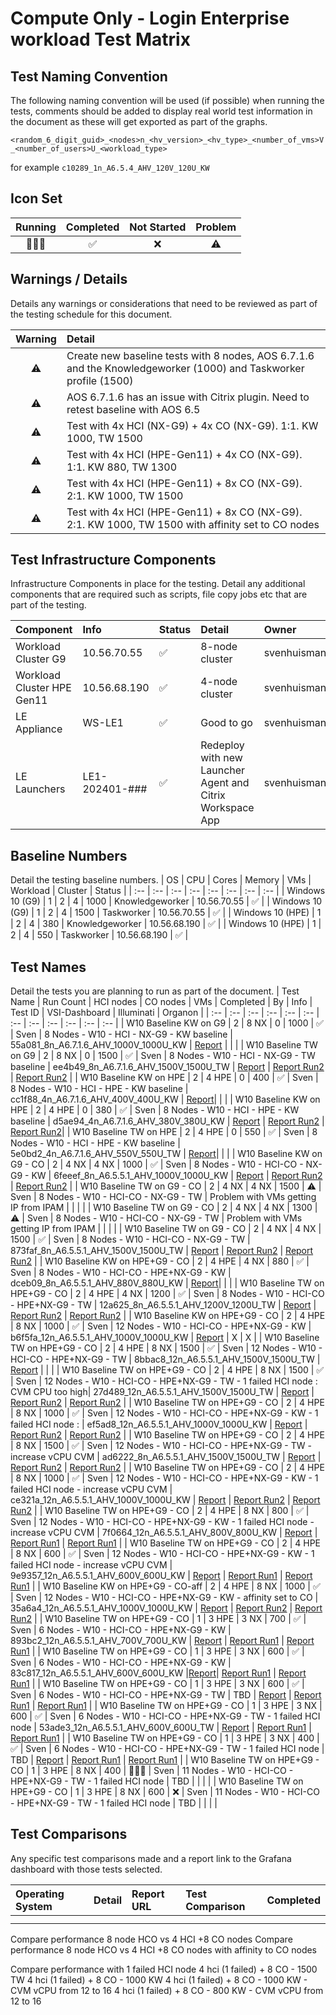 # Compute Only - Login Enterprise workload Test Matrix

## Test Naming Convention

The following naming convention will be used (if possible) when running the tests, comments should be added to display real world test information in the document as these will get exported as part of the graphs.

``<random_6_digit_guid>_<nodes>n_<hv_version>_<hv_type>_<number_of_vms>V_<number_of_users>U_<workload_type>``

for example ``c10289_1n_A6.5.4_AHV_120V_120U_KW``

## Icon Set

| Running | Completed | Not Started | Problem |
| :---: | :---: | :---: | :---: |
| 🏃🏻‍♂️ | ✅ | ❌ | ⚠️ |

## Warnings / Details

Details any warnings or considerations that need to be reviewed as part of the testing schedule for this document.

| Warning | Detail |
| :---: | :--- |
| ⚠️ | Create new baseline tests with 8 nodes, AOS 6.7.1.6 and the Knowledgeworker (1000) and Taskworker profile (1500) |
| ⚠️ | AOS 6.7.1.6 has an issue with Citrix plugin. Need to retest baseline with AOS 6.5 |
| ⚠️ | Test with 4x HCI (NX-G9) + 4x CO (NX-G9). 1:1. KW 1000, TW 1500 |
| ⚠️ | Test with 4x HCI (HPE-Gen11) + 4x CO (NX-G9). 1:1. KW 880, TW 1300 |
| ⚠️ | Test with 4x HCI (HPE-Gen11) + 8x CO (NX-G9). 2:1. KW 1000, TW 1500 |
| ⚠️ | Test with 4x HCI (HPE-Gen11) + 8x CO (NX-G9). 2:1. KW 1000, TW 1500 with affinity set to CO nodes |


## Test Infrastructure Components

Infrastructure Components in place for the testing. Detail any additional components that are required such as scripts, file copy jobs etc that are part of the testing.

| Component | Info | Status | Detail | Owner | Tested | 
| :-- | :-- | :-- | :-- | :-- | :-- |
| Workload Cluster G9 | 10.56.70.55 | ✅ | 8-node cluster | svenhuisman | ✅ |
| Workload Cluster HPE Gen11 | 10.56.68.190 | ✅ | 4-node cluster | svenhuisman | ✅ |
| LE Appliance | WS-LE1 | ✅ | Good to go | svenhuisman | ✅ |
| LE Launchers | LE1-202401-### | ✅ | Redeploy with new Launcher Agent and Citrix Workspace App | svenhuisman | ✅ |

## Baseline Numbers

Detail the testing baseline numbers.
| OS | CPU | Cores | Memory | VMs | Workload | Cluster | Status |
| :-- | :-- | :-- | :-- | :-- | :-- | :-- | :-- |
| Windows 10 (G9) | 1 | 2 | 4 | 1000  | Knowledgeworker | 10.56.70.55 | ✅ |
| Windows 10 (G9) | 1 | 2 | 4 | 1500  | Taskworker | 10.56.70.55 | ✅ |
| Windows 10 (HPE) | 1 | 2 | 4 | 380  | Knowledgeworker | 10.56.68.190 | ✅ |
| Windows 10 (HPE) | 1 | 2 | 4 | 550  | Taskworker | 10.56.68.190 | ✅ |


## Test Names

Detail the tests you are planning to run as part of the document.
| Test Name | Run Count | HCI nodes | CO nodes | VMs | Completed | By | Info | Test ID | VSI-Dashboard | Illuminati | Organon |
| :-- | :-- | :-- | :-- | :-- | :-- | :-- | :-- | :-- | :-- | :-- | :-- |
| W10 Baseline KW on G9 | 2 | 8 NX | 0 | 1000 | ✅ | Sven | 8 Nodes - W10 - HCI - NX-G9 - KW baseline | 55a081_8n_A6.7.1.6_AHV_1000V_1000U_KW | [Report](http://10.57.64.101:3000/d/N5tnL9EVk/login-documents-v3?orgId=1&var-Bucketname=LoginDocuments&var-Bootbucket=BootBucket&var-Year=2024&var-DocumentName=ENG-CO-Tests&var-Comment=8n_g9_ahv_w10_u1000_v1000_kw&var-Testname=55a081_8n_A6.7.1.6_AHV_1000V_1000U_KW&var-Run=55a081_8n_A6.7.1.6_AHV_1000V_1000U_KW_Run1&var-Naming=Comment&var-Month=03) | | |
| W10 Baseline TW on G9 | 2 | 8 NX | 0 | 1500 | ✅ | Sven | 8 Nodes - W10 - HCI - NX-G9 - TW baseline | ee4b49_8n_A6.7.1.6_AHV_1500V_1500U_TW | [Report](http://10.57.64.101:3000/d/N5tnL9EVk/login-documents-v3?orgId=1&var-Bucketname=LoginDocuments&var-Bootbucket=BootBucket&var-Year=2024&var-DocumentName=ENG-CO-Tests&var-Comment=8n_g9_ahv_w10_u1500_v1500_tw&var-Testname=ee4b49_8n_A6.7.1.6_AHV_1500V_1500U_TW&var-Run=ee4b49_8n_A6.7.1.6_AHV_1500V_1500U_TW_Run1&var-Naming=Comment&var-Month=03) | [Report Run2](https://illuminati.rtp.nutanix.com/collection/cid-1_clusterid-4761567880139609286_datetime-2024-03-08T173A053A31.686625_perf_1_0) | [Report Run2](https://organon.emea.nutanix.com/job?job=job:eac95f3e-250d-4f0f-89b6-383087e344ba) |
| W10 Baseline KW on HPE | 2 | 4 HPE | 0 | 400 | ✅ | Sven | 8 Nodes - W10 - HCI - HPE - KW baseline | cc1f88_4n_A6.7.1.6_AHV_400V_400U_KW | [Report](http://10.57.64.101:3000/d/N5tnL9EVk/login-documents-v3?orgId=1&var-Bucketname=LoginDocuments&var-Bootbucket=BootBucket&var-Year=2024&var-DocumentName=ENG-CO-Tests&var-Comment=4n_hpg11_w10_400u_kw&var-Testname=cc1f88_4n_A6.7.1.6_AHV_400V_400U_KW&var-Run=cc1f88_4n_A6.7.1.6_AHV_400V_400U_KW_Run1&var-Naming=Comment&var-Month=03)| | |
| W10 Baseline KW on HPE | 2 | 4 HPE | 0 | 380 | ✅ | Sven | 8 Nodes - W10 - HCI - HPE - KW baseline | d5ae94_4n_A6.7.1.6_AHV_380V_380U_KW | [Report](http://10.57.64.101:3000/d/N5tnL9EVk/login-documents-v3?orgId=1&var-Bucketname=LoginDocuments&var-Bootbucket=BootBucket&var-Year=2024&var-DocumentName=ENG-CO-Tests&var-Comment=4n_hpg11_w10_380u_kw&var-Testname=d5ae94_4n_A6.7.1.6_AHV_380V_380U_KW&var-Run=d5ae94_4n_A6.7.1.6_AHV_380V_380U_KW_Run1&var-Naming=Comment&var-Month=03) | [Report Run2](https://illuminati.rtp.nutanix.com/collection/cid-1_clusterid-4036936260608970908_datetime-2024-03-08T153A313A21.282939_perf_1_0) | [Report Run2](https://organon.emea.nutanix.com/job?job=job:2b95a6cd-6279-430b-8226-0ffe5a246b8c)|
| W10 Baseline TW on HPE | 2 | 4 HPE | 0 | 550 | ✅ | Sven | 8 Nodes - W10 - HCI - HPE - KW baseline | 5e0bd2_4n_A6.7.1.6_AHV_550V_550U_TW | [Report](http://10.57.64.101:3000/d/N5tnL9EVk/login-documents-v3?orgId=1&var-Bucketname=LoginDocuments&var-Bootbucket=BootBucket&var-Year=2024&var-DocumentName=ENG-CO-Tests&var-Comment=4n_hpg11_w10_550u_tw&var-Testname=5e0bd2_4n_A6.7.1.6_AHV_550V_550U_TW&var-Run=5e0bd2_4n_A6.7.1.6_AHV_550V_550U_TW_Run1&var-Naming=Comment&var-Month=03)| | |
| W10 Baseline KW on G9 - CO | 2 | 4 NX | 4 NX | 1000 | ✅ | Sven | 8 Nodes - W10 - HCI-CO - NX-G9 - KW | 6feeef_8n_A6.5.5.1_AHV_1000V_1000U_KW | [Report](http://10.57.64.101:3000/d/N5tnL9EVk/login-documents-v3?orgId=1&var-Bucketname=LoginDocuments&var-Bootbucket=BootBucket&var-Year=2024&var-DocumentName=ENG-CO-Tests&var-Comment=CO_4hci_4co_g9_ahv_w10_u1000_v1000_kw&var-Testname=6feeef_8n_A6.5.5.1_AHV_1000V_1000U_KW&var-Run=6feeef_8n_A6.5.5.1_AHV_1000V_1000U_KW_Run1&var-Naming=Comment&var-Month=03) | [Report Run2](https://illuminati.rtp.nutanix.com/collection/cid-1_clusterid-849628653814912198_datetime-2024-03-13T183A423A49.414685_perf_1_0) | [Report Run2](https://organon.emea.nutanix.com/job?job=job:4ade16e3-6a80-4626-b1c0-590a93fca5ed#) |
| W10 Baseline TW on G9 - CO | 2 | 4 NX | 4 NX | 1500 | ⚠️ | Sven | 8 Nodes - W10 - HCI-CO - NX-G9 - TW | Problem with VMs getting IP from IPAM | | | |
| W10 Baseline TW on G9 - CO | 2 | 4 NX | 4 NX | 1300 | ⚠️ | Sven | 8 Nodes - W10 - HCI-CO - NX-G9 - TW | Problem with VMs getting IP from IPAM | | | |
| W10 Baseline TW on G9 - CO | 2 | 4 NX | 4 NX | 1500 | ✅ | Sven | 8 Nodes - W10 - HCI-CO - NX-G9 - TW | 873faf_8n_A6.5.5.1_AHV_1500V_1500U_TW | [Report](http://10.57.64.101:3000/d/N5tnL9EVk/login-documents-v3?orgId=1&var-Bucketname=LoginDocuments&var-Bootbucket=BootBucket&var-Year=2024&var-DocumentName=ENG-CO-Tests&var-Comment=CO_4hci_4co_g9_ahv_w10_u1500_v1500_tw&var-Run=873faf_8n_A6.5.5.1_AHV_1500V_1500U_TW_Run1&var-Naming=Comment&var-Month=03&var-Testname=873faf_8n_A6.5.5.1_AHV_1500V_1500U_TW) | [Report Run2](https://illuminati.rtp.nutanix.com/collection/cid-2_clusterid-849628653814912198_datetime-2024-03-18T153A413A01.513974_perf_1_0) | [Report Run2](https://organon.emea.nutanix.com/job?job=job:e1c0822d-84d8-4476-971c-71aaf48d0246) |
| W10 Baseline KW on HPE+G9 - CO | 2 | 4 HPE | 4 NX | 880 | ✅ | Sven | 8 Nodes - W10 - HCI-CO - HPE+NX-G9 - KW | dceb09_8n_A6.5.5.1_AHV_880V_880U_KW | [Report](http://10.57.64.101:3000/d/N5tnL9EVk/login-documents-v3?orgId=1&var-Bucketname=LoginDocuments&var-Bootbucket=BootBucket&var-Year=2024&var-Comment=CO_4hci-hpe_4co_g9_ahv_w10_u880_v880_kw&var-Run=dceb09_8n_A6.5.5.1_AHV_880V_880U_KW_Run1&var-Naming=Comment&var-Month=03&var-DocumentName=ENG-CO-Tests&var-Testname=dceb09_8n_A6.5.5.1_AHV_880V_880U_KW)| | |
| W10 Baseline TW on HPE+G9 - CO | 2 | 4 HPE | 4 NX | 1200 | ✅ | Sven | 8 Nodes - W10 - HCI-CO - HPE+NX-G9 - TW | 12a625_8n_A6.5.5.1_AHV_1200V_1200U_TW | [Report](http://10.57.64.101:3000/d/N5tnL9EVk/login-documents-v3?orgId=1&var-Bucketname=LoginDocuments&var-Bootbucket=BootBucket&var-Year=2024&var-Comment=CO_4hci-hpe_4co_g9_ahv_w10_u1200_v1200_tw&var-Run=12a625_8n_A6.5.5.1_AHV_1200V_1200U_TW_Run1&var-Naming=Comment&var-Month=03&var-DocumentName=ENG-CO-Tests&var-Testname=12a625_8n_A6.5.5.1_AHV_1200V_1200U_TW) | [Report Run2](https://illuminati.rtp.nutanix.com/collection/cid-1_clusterid-4175984899104034972_datetime-2024-03-21T143A403A28.773338_perf_1_0) | [Report Run2](https://organon.emea.nutanix.com/job?job=job:76b2b8b0-0998-498b-b134-9bc3af4f7eab) |
| W10 Baseline KW on HPE+G9 - CO | 2 | 4 HPE | 8 NX | 1000 | ✅ | Sven | 12 Nodes - W10 - HCI-CO - HPE+NX-G9 - KW | b6f5fa_12n_A6.5.5.1_AHV_1000V_1000U_KW | [Report](http://10.57.64.101:3000/d/N5tnL9EVk/login-documents-v3?orgId=1&var-Bucketname=LoginDocuments&var-Bootbucket=BootBucket&var-Year=2024&var-DocumentName=ENG-CO-Tests&var-Comment=CO_4hci-hpe_8co_g9_ahv_w10_u1000_v1000_kw&var-Run=b6f5fa_12n_A6.5.5.1_AHV_1000V_1000U_KW_Run1&var-Naming=Comment&var-Month=03&var-Testname=b6f5fa_12n_A6.5.5.1_AHV_1000V_1000U_KW) | X | X |
| W10 Baseline TW on HPE+G9 - CO | 2 | 4 HPE | 8 NX | 1500 | ✅ | Sven | 12 Nodes - W10 - HCI-CO - HPE+NX-G9 - TW | 8bbac8_12n_A6.5.5.1_AHV_1500V_1500U_TW | [Report](http://10.57.64.101:3000/d/N5tnL9EVk/login-documents-v3?orgId=1&var-Bucketname=LoginDocuments&var-Bootbucket=BootBucket&var-Year=2024&var-DocumentName=ENG-CO-Tests&var-Comment=CO_4hci-hpe_8co_g9_ahv_w10_u1500_v1500_tw&var-Run=8bbac8_12n_A6.5.5.1_AHV_1500V_1500U_TW_Run1&var-Naming=Comment&var-Month=03&var-Testname=8bbac8_12n_A6.5.5.1_AHV_1500V_1500U_TW) | | |
| W10 Baseline TW on HPE+G9 - CO | 2 | 4 HPE | 8 NX | 1500 | ✅ | Sven | 12 Nodes - W10 - HCI-CO - HPE+NX-G9 - TW - 1 failed HCI node : CVM CPU too high| 27d489_12n_A6.5.5.1_AHV_1500V_1500U_TW | [Report](http://10.57.64.101:3000/d/N5tnL9EVk/login-documents-v3?orgId=1&var-Bucketname=LoginDocuments&var-Bootbucket=BootBucket&var-Year=2024&var-DocumentName=ENG-CO-Tests&var-Comment=CO_4hci-hpe_8co_g9_ahv_w10_u1500_v1500_tw_1failnode&var-Run=27d489_12n_A6.5.5.1_AHV_1500V_1500U_TW_Run1&var-Naming=Comment&var-Month=03&var-Testname=27d489_12n_A6.5.5.1_AHV_1500V_1500U_TW) | [Report Run2](https://illuminati.rtp.nutanix.com/collection/cid-3_clusterid-3293560847116128412_datetime-2024-03-25T173A213A36.372084_perf_1_0) | [Report Run2](https://organon.emea.nutanix.com/job?job=job:2d25077e-c4ee-40d2-a7d7-0b6af5e15ee2) |
| W10 Baseline TW on HPE+G9 - CO | 2 | 4 HPE | 8 NX | 1000 | ✅ | Sven | 12 Nodes - W10 - HCI-CO - HPE+NX-G9 - KW - 1 failed HCI node : | ef5ad8_12n_A6.5.5.1_AHV_1000V_1000U_KW | [Report](http://10.57.64.101:3000/d/N5tnL9EVk/login-documents-v3?orgId=1&var-Bucketname=LoginDocuments&var-Bootbucket=BootBucket&var-Year=2024&var-DocumentName=ENG-CO-Tests&var-Comment=CO_4hci-hpe_8co_g9_ahv_w10_u1000_v1000_kw_1failnode&var-Run=ef5ad8_12n_A6.5.5.1_AHV_1000V_1000U_KW_Run1&var-Naming=Comment&var-Month=03&var-Testname=ef5ad8_12n_A6.5.5.1_AHV_1000V_1000U_KW) | [Report Run2](https://illuminati.rtp.nutanix.com/collection/cid-4_clusterid-3293560847116128412_datetime-2024-03-26T093A533A38.378509_perf_1_0) | [Report Run2](https://organon.emea.nutanix.com/job?job=job:bbb3c8fa-24e0-45b5-a156-ae2261274e4a) |
| W10 Baseline TW on HPE+G9 - CO | 2 | 4 HPE | 8 NX | 1500 | ✅ | Sven | 12 Nodes - W10 - HCI-CO - HPE+NX-G9 - TW - increase vCPU CVM | ad6222_8n_A6.5.5.1_AHV_1500V_1500U_TW | [Report](http://10.57.64.101:3000/d/N5tnL9EVk/login-documents-v3?orgId=1&var-Bucketname=LoginDocuments&var-Bootbucket=BootBucket&var-Year=2024&var-DocumentName=ENG-CO-Tests&var-Comment=CO_4hci_4co_g9_ahv_w10_u1500_v1500_tw_cvm-16cpu&var-Run=ad6222_8n_A6.5.5.1_AHV_1500V_1500U_TW_Run1&var-Naming=Comment&var-Month=03&var-Testname=ad6222_8n_A6.5.5.1_AHV_1500V_1500U_TW) | [Report Run2](https://illuminati.rtp.nutanix.com/collection/cid-2_clusterid-3293560847116128412_datetime-2024-03-22T223A363A15.753936_perf_1_0) | [Report Run2](https://organon.emea.nutanix.com/job?job=job:10058411-9d7e-482b-b160-21e1e03d5643) |
| W10 Baseline TW on HPE+G9 - CO | 2 | 4 HPE | 8 NX | 1000 | ✅ | Sven | 12 Nodes - W10 - HCI-CO - HPE+NX-G9 - KW - 1 failed HCI node - increase vCPU CVM | ce321a_12n_A6.5.5.1_AHV_1000V_1000U_KW | [Report](http://10.57.64.101:3000/d/N5tnL9EVk/login-documents-v3?orgId=1&var-Bucketname=LoginDocuments&var-Bootbucket=BootBucket&var-Year=2024&var-DocumentName=ENG-CO-Tests&var-Comment=CO_4hci-hpe_8co_g9_ahv_w10_u1000_v1000_kw_1failnode_cvm_16vcpu&var-Run=ce321a_12n_A6.5.5.1_AHV_1000V_1000U_KW_Run1&var-Naming=Comment&var-Month=03&var-Testname=ce321a_12n_A6.5.5.1_AHV_1000V_1000U_KW) | [Report Run2](https://illuminati.rtp.nutanix.com/collection/cid-5_clusterid-3293560847116128412_datetime-2024-03-26T163A503A41.413827_perf_1_0) | [Report Run2](https://organon.emea.nutanix.com/job?job=job:f64a0020-a3a0-420e-8828-7da229b451fd) |
| W10 Baseline TW on HPE+G9 - CO | 2 | 4 HPE | 8 NX | 800 | ✅ | Sven | 12 Nodes - W10 - HCI-CO - HPE+NX-G9 - KW - 1 failed HCI node - increase vCPU CVM | 7f0664_12n_A6.5.5.1_AHV_800V_800U_KW | [Report](http://10.57.64.101:3000/d/N5tnL9EVk/login-documents-v3?orgId=1&var-Bucketname=LoginDocuments&var-Bootbucket=BootBucket&var-Year=2024&var-DocumentName=ENG-CO-Tests&var-Comment=CO_4hci-hpe_8co_g9_ahv_w10_u800_v800_kw_1failnode_cvm_16vcpu&var-Run=7f0664_12n_A6.5.5.1_AHV_800V_800U_KW_Run1&var-Naming=Comment&var-Month=03&var-Testname=7f0664_12n_A6.5.5.1_AHV_800V_800U_KW) | [Report Run1](https://illuminati.rtp.nutanix.com/collection/cid-6_clusterid-3293560847116128412_datetime-2024-03-26T193A343A51.768029_perf_1_0) | [Report Run1](https://organon.emea.nutanix.com/job?job=job:f810064a-7760-4b05-b1d2-1eb07d6c3217) |
| W10 Baseline TW on HPE+G9 - CO | 2 | 4 HPE | 8 NX | 600 | ✅ | Sven | 12 Nodes - W10 - HCI-CO - HPE+NX-G9 - KW - 1 failed HCI node - increase vCPU CVM | 9e9357_12n_A6.5.5.1_AHV_600V_600U_KW | [Report](http://10.57.64.101:3000/d/N5tnL9EVk/login-documents-v3?orgId=1&var-Bucketname=LoginDocuments&var-Bootbucket=BootBucket&var-Year=2024&var-DocumentName=ENG-CO-Tests&var-Comment=CO_4hci-hpe_8co_g9_ahv_w10_u600_v600_kw_1failnode_cvm_16vcpu&var-Run=9e9357_12n_A6.5.5.1_AHV_600V_600U_KW_Run1&var-Naming=Comment&var-Month=03&var-Testname=9e9357_12n_A6.5.5.1_AHV_600V_600U_KW) | [Report Run1](https://illuminati.rtp.nutanix.com/collection/cid-7_clusterid-3293560847116128412_datetime-2024-03-27T093A093A15.414571_perf_1_0) | [Report Run1](https://organon.emea.nutanix.com/job?job=job:ea96a103-390e-4f89-82f8-313e2e565cbb) |
| W10 Baseline KW on HPE+G9 - CO-aff | 2 | 4 HPE | 8 NX | 1000 | ✅ | Sven | 12 Nodes - W10 - HCI-CO - HPE+NX-G9 - KW - affinity set to CO | 35a6a4_12n_A6.5.5.1_AHV_1000V_1000U_KW | [Report](http://10.57.64.101:3000/d/N5tnL9EVk/login-documents-v3?orgId=1&var-Bucketname=LoginDocuments&var-Bootbucket=BootBucket&var-Year=2024&var-DocumentName=ENG-CO-Tests&var-Comment=CO_4hci-hpe_8co_g9_ahv_w10_u1000_v1000_kw_CO-aff&var-Run=35a6a4_12n_A6.5.5.1_AHV_1000V_1000U_KW_Run1&var-Naming=Comment&var-Month=03&var-Testname=35a6a4_12n_A6.5.5.1_AHV_1000V_1000U_KW) | [Report Run2](https://illuminati.rtp.nutanix.com/collection/cid-1_clusterid-3293560847116128412_datetime-2024-03-22T143A203A38.770067_perf_1_0) | [Report Run2](https://organon.emea.nutanix.com/job?job=job:0c7b532d-2aa8-4139-9636-809d023c0182) |
| W10 Baseline TW on HPE+G9 - CO | 1 | 3 HPE | 3 NX | 700 | ✅ | Sven | 6 Nodes - W10 - HCI-CO - HPE+NX-G9 - KW | 893bc2_12n_A6.5.5.1_AHV_700V_700U_KW | [Report](http://10.57.64.101:3000/d/N5tnL9EVk/login-documents-v3?orgId=1&var-Bucketname=LoginDocuments&var-Bootbucket=BootBucket&var-Year=2024&var-DocumentName=ENG-CO-Tests&var-Comment=CO_3hci-hpe_3co_g9_ahv_w10_u700_v700_kw&var-Run=893bc2_12n_A6.5.5.1_AHV_700V_700U_KW_Run1&var-Naming=Comment&var-Month=03&var-Testname=893bc2_12n_A6.5.5.1_AHV_700V_700U_KW) | [Report Run1](https://illuminati.rtp.nutanix.com/collection/cid-1_clusterid-6343342219776086172_datetime-2024-03-27T163A093A22.432379_perf_1_0) | [Report Run1](https://organon.emea.nutanix.com/job?job=job:79e9effa-a8c6-441e-af13-093cfd5a436b) |
| W10 Baseline TW on HPE+G9 - CO | 1 | 3 HPE | 3 NX | 600 | ✅ | Sven | 6 Nodes - W10 - HCI-CO - HPE+NX-G9 - KW | 83c817_12n_A6.5.5.1_AHV_600V_600U_KW |[Report](http://10.57.64.101:3000/d/N5tnL9EVk/login-documents-v3?orgId=1&var-Bucketname=LoginDocuments&var-Bootbucket=BootBucket&var-Year=2024&var-DocumentName=ENG-CO-Tests&var-Comment=CO_3hci-hpe_3co_g9_ahv_w10_u600_v600_kw&var-Run=83c817_12n_A6.5.5.1_AHV_600V_600U_KW_Run1&var-Naming=Comment&var-Month=03&var-Testname=83c817_12n_A6.5.5.1_AHV_600V_600U_KW)| [Report Run1](https://illuminati.rtp.nutanix.com/collection/cid-2_clusterid-6343342219776086172_datetime-2024-03-27T183A313A44.408550_perf_1_0) | [Report Run1](https://organon.emea.nutanix.com/job?job=job:bd96f556-edf1-4124-8795-7ab5794ff100) |
| W10 Baseline TW on HPE+G9 - CO | 1 | 3 HPE | 3 NX | 600 | ✅ | Sven | 6 Nodes - W10 - HCI-CO - HPE+NX-G9 - TW | TBD | [Report](http://10.57.64.101:3000/d/N5tnL9EVk/login-documents-v3?orgId=1&var-Bucketname=LoginDocuments&var-Bootbucket=BootBucket&var-Year=2024&var-DocumentName=ENG-CO-Tests&var-Comment=CO_3hci-hpe_3co_g9_ahv_w10_u600_v600_tw&var-Run=4e7d2d_12n_A6.5.5.1_AHV_600V_600U_TW_Run1&var-Naming=Comment&var-Month=03&var-Testname=4e7d2d_12n_A6.5.5.1_AHV_600V_600U_TW) | [Report Run1](https://illuminati.rtp.nutanix.com/collection/cid-3_clusterid-6343342219776086172_datetime-2024-03-28T083A283A42.964792_perf_1_0) | [Report Run1](https://organon.emea.nutanix.com/job?job=job:cdabc00e-32e6-4da0-a4f2-850bb26ba839) |
| W10 Baseline TW on HPE+G9 - CO | 1 | 3 HPE | 3 NX | 600 | ✅ | Sven | 6 Nodes - W10 - HCI-CO - HPE+NX-G9 - TW - 1 failed HCI node | 53ade3_12n_A6.5.5.1_AHV_600V_600U_TW | [Report](http://10.57.64.101:3000/d/N5tnL9EVk/login-documents-v3?orgId=1&var-Bucketname=LoginDocuments&var-Bootbucket=BootBucket&var-Year=2024&var-DocumentName=ENG-CO-Tests&var-Comment=CO_3hci-hpe_3co_g9_ahv_w10_u600_v600_tw_1failnode&var-Run=53ade3_12n_A6.5.5.1_AHV_600V_600U_TW_Run1&var-Naming=Comment&var-Month=03&var-Testname=53ade3_12n_A6.5.5.1_AHV_600V_600U_TW) | [Report Run1](https://illuminati.rtp.nutanix.com/collection/cid-4_clusterid-6343342219776086172_datetime-2024-03-28T103A473A24.019463_perf_1_0) | [Report Run1](https://organon.emea.nutanix.com/job?job=job:b6f89a8d-187d-43d4-869e-a6c5145f588b) |
| W10 Baseline TW on HPE+G9 - CO | 1 | 3 HPE | 3 NX | 400 | ✅  | Sven | 6 Nodes - W10 - HCI-CO - HPE+NX-G9 - TW - 1 failed HCI node | TBD | [Report](http://10.57.64.101:3000/d/N5tnL9EVk/login-documents-v3?orgId=1&var-Bucketname=LoginDocuments&var-Bootbucket=BootBucket&var-Year=2024&var-DocumentName=ENG-CO-Tests&var-Comment=CO_3hci-hpe_3co_g9_ahv_w10_u400_v400_tw_1failnode&var-Run=5c3d0d_12n_A6.5.5.1_AHV_400V_400U_TW_Run1&var-Naming=Comment&var-Month=03&var-Testname=5c3d0d_12n_A6.5.5.1_AHV_400V_400U_TW) | [Report Run1](https://illuminati.rtp.nutanix.com/collection/cid-5_clusterid-6343342219776086172_datetime-2024-03-28T133A013A26.990812_perf_1_0) | [Report Run1](https://organon.emea.nutanix.com/job?job=job:02f7aac5-3b04-4d43-b954-90c147f43aec) |
| W10 Baseline TW on HPE+G9 - CO | 1 | 3 HPE | 8 NX | 400 | 🏃🏻‍♂️ | Sven | 11 Nodes - W10 - HCI-CO - HPE+NX-G9 - TW - 1 failed HCI node | TBD | | | |
| W10 Baseline TW on HPE+G9 - CO | 1 | 3 HPE | 8 NX | 600 | ❌ | Sven | 11 Nodes - W10 - HCI-CO - HPE+NX-G9 - TW - 1 failed HCI node | TBD | | | |


## Test Comparisons

Any specific test comparisons made and a report link to the Grafana dashboard with those tests selected.

| Operating System | Detail | Report URL | Test Comparison | Completed |
| :-- | :-- | :-- | :-- | :-- |
| | | | |
| | | | |

Compare performance 8 node HCO vs 4 HCI +8 CO nodes
Compare performance 8 node HCO vs 4 HCI +8 CO nodes with affinity to CO nodes

Compare performance with 1 failed HCI node
4 hci (1 failed) + 8 CO - 1500 TW
4 hci (1 failed) + 8 CO - 1000 KW
4 hci (1 failed) + 8 CO - 1000 KW - CVM vCPU from 12 to 16
4 hci (1 failed) + 8 CO - 800 KW - CVM vCPU from 12 to 16

